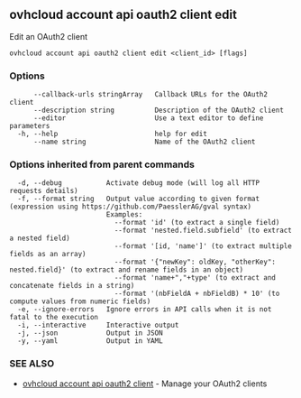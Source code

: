## ovhcloud account api oauth2 client edit

Edit an OAuth2 client

```
ovhcloud account api oauth2 client edit <client_id> [flags]
```

### Options

```
      --callback-urls stringArray   Callback URLs for the OAuth2 client
      --description string          Description of the OAuth2 client
      --editor                      Use a text editor to define parameters
  -h, --help                        help for edit
      --name string                 Name of the OAuth2 client
```

### Options inherited from parent commands

```
  -d, --debug           Activate debug mode (will log all HTTP requests details)
  -f, --format string   Output value according to given format (expression using https://github.com/PaesslerAG/gval syntax)
                        Examples:
                          --format 'id' (to extract a single field)
                          --format 'nested.field.subfield' (to extract a nested field)
                          --format '[id, 'name']' (to extract multiple fields as an array)
                          --format '{"newKey": oldKey, "otherKey": nested.field}' (to extract and rename fields in an object)
                          --format 'name+","+type' (to extract and concatenate fields in a string)
                          --format '(nbFieldA + nbFieldB) * 10' (to compute values from numeric fields)
  -e, --ignore-errors   Ignore errors in API calls when it is not fatal to the execution
  -i, --interactive     Interactive output
  -j, --json            Output in JSON
  -y, --yaml            Output in YAML
```

### SEE ALSO

* [ovhcloud account api oauth2 client](ovhcloud_account_api_oauth2_client.md)	 - Manage your OAuth2 clients

